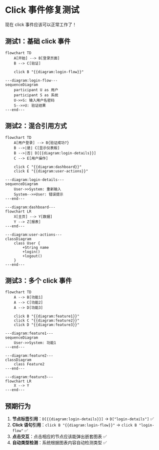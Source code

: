 # Click 事件修复测试

现在 click 事件应该可以正常工作了！

## 测试1：基础 click 事件
```mermaid
flowchart TD
    A[开始] --> B[登录页面]
    B --> C[验证]
    
    click B "{{diagram:login-flow}}"

---diagram:login-flow---
sequenceDiagram
    participant U as 用户
    participant S as 系统
    U->>S: 输入用户名密码
    S-->>U: 验证结果
---end---
```

## 测试2：混合引用方式
```mermaid
flowchart TD
    A[用户登录] --> B{验证成功?}
    B -->|是| C[显示仪表板]
    B -->|否| D[{{diagram:login-details}}]
    C --> E[用户操作]
    
    click C "{{diagram:dashboard}}"
    click E "{{diagram:user-actions}}"

---diagram:login-details---
sequenceDiagram
    User->>System: 重新输入
    System-->>User: 错误提示
---end---

---diagram:dashboard---
flowchart LR
    X[主页] --> Y[数据]
    Y --> Z[报表]
---end---

---diagram:user-actions---
classDiagram
    class User {
        +String name
        +login()
        +logout()
    }
---end---
```

## 测试3：多个 click 事件
```mermaid
flowchart TD
    A --> B[功能1]
    A --> C[功能2]
    A --> D[功能3]
    
    click B "{{diagram:feature1}}"
    click C "{{diagram:feature2}}"
    click D "{{diagram:feature3}}"

---diagram:feature1---
sequenceDiagram
    User->>System: 功能1
---end---

---diagram:feature2---
classDiagram
    class Feature2
---end---

---diagram:feature3---
flowchart LR
    X --> Y
---end---
```

## 预期行为

1. **节点标签引用**：`D[{{diagram:login-details}}]` → `D["login-details"]` ✅
2. **Click 语句引用**：`click B "{{diagram:login-flow}}"` → `click B "login-flow"` ✅
3. **点击交互**：点击相应的节点应该能弹出嵌套图表 ✅
4. **自动类型检测**：系统根据图表内容自动检测类型 ✅